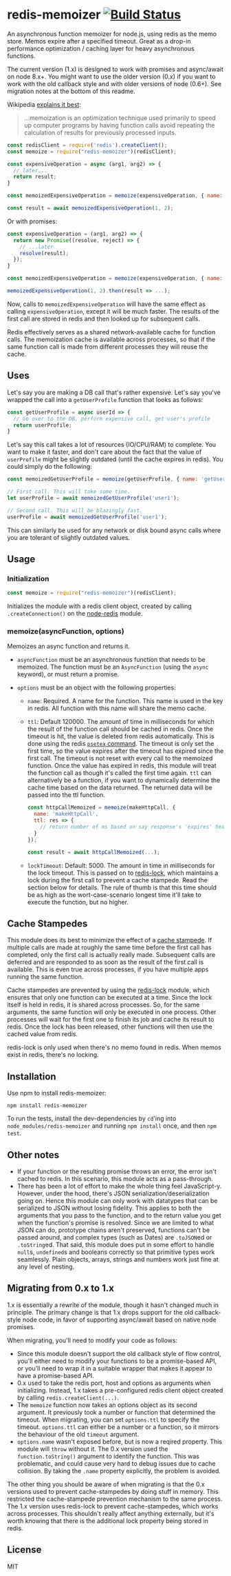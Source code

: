 redis-memoizer [![Build Status](https://travis-ci.org/errorception/redis-memoizer.svg?branch=master)](https://travis-ci.org/errorception/redis-memoizer)
===

An asynchronous function memoizer for node.js, using redis as the memo store. Memos expire after a specified timeout. Great as a drop-in performance optimization / caching layer for heavy asynchronous functions.

The current version (1.x) is designed to work with promises and async/await on node 8.x+. You might want to use the older version (0.x) if you want to work with the old callback style and with older versions of node (0.6+). See migration notes at the bottom of this readme.

Wikipedia [explains it best](http://en.wikipedia.org/wiki/Memoization):
> ...memoization is an optimization technique used primarily to speed up computer programs by having function calls avoid repeating the calculation of results for previously processed inputs.

```javascript
const redisClient = require('redis').createClient();
const memoize = require("redis-memoizer")(redisClient);

const expensiveOperation = async (arg1, arg2) => {
  // later...
  return result;
}

const memoizedExpensiveOperation = memoize(expensiveOperation, { name: 'expensiveOperation' });

const result = await memoizedExpensiveOperation(1, 2);
```

Or with promises:
```javascript
const expensiveOperation = (arg1, arg2) => {
  return new Promise((resolve, reject) => {
    // ...later
    resolve(result);
  });
}

const memoizedExpensiveOperation = memoize(expensiveOperation, { name: 'expensiveOperation' });

memoizedExpensiveOperation(1, 2).then(result => ...);

```

Now, calls to `memoizedExpensiveOperation` will have the same effect as calling `expensiveOperation`, except it will be much faster. The results of the first call are stored in redis and then looked up for subsequent calls.

Redis effectively serves as a shared network-available cache for function calls. The memoization cache is available across processes, so that if the same function call is made from different processes they will reuse the cache.

## Uses

Let's say you are making a DB call that's rather expensive. Let's say you've wrapped the call into a `getUserProfile` function that looks as follows:

```javascript
const getUserProfile = async userId => {
  // Go over to the DB, perform expensive call, get user's profile
  return userProfile;
}
```

Let's say this call takes a lot of resources (IO/CPU/RAM) to complete. You want to make it faster, and don't care about the fact that the value of `userProfile` might be slightly outdated (until the cache expires in redis). You could simply do the following:

```javascript
const memoizedGetUserProfile = memoize(getUserProfile, { name: 'getUserProfile' });

// First call. This will take some time.
let userProfile = await memoizedGetUserProfile('user1');

// Second call. This will be blazingly fast.
userProfile = await memoizedGetUserProfile('user1');
```

This can similarly be used for any network or disk bound async calls where you are tolerant of slightly outdated values.

## Usage

### Initialization
```javascript
const memoize = require("redis-memoizer")(redisClient);
```

Initializes the module with a redis client object, created by calling `.createConnection()` on the [node-redis](https://github.com/mranney/node_redis#rediscreateclientport-host-options) module.

### memoize(asyncFunction, options)

Memoizes an async function and returns it.

* `asyncFunction` must be an asynchronous function that needs to be memoized. The function must be an `AsyncFunction` (using the `async` keyword), or must return a promise.

* `options` must be an object with the following properties:
  * `name`: Required. A name for the function. This name is used in the key in redis. All function with this name will share the memo cache.
  * `ttl`: Default 120000. The amount of time in milliseconds for which the result of the function call should be cached in redis. Once the timeout is hit, the value is deleted from redis automatically. This is done using the redis [`psetex` command](http://redis.io/commands/psetex). The timeout is only set the first time, so the value expires after the timeout has expired since the first call. The timeout is not reset with every call to the memoized function. Once the value has expired in redis, this module will treat the function call as though it's called the first time again. `ttl` can alternatively be a function, if you want to dynamically determine the cache time based on the data returned. The returned data will be passed into the ttl function.

    ```javascript
    const httpCallMemoized = memoize(makeHttpCall, {
      name: 'makeHttpCall',
      ttl: res => {
        // return number of ms based on say response's 'expires' header
      }
    });

    const result = await httpCallMemoized(...);
    ```
  * `lockTimeout`: Default: 5000. The amount in time in milliseconds for the lock timeout. This is passed on to [redis-lock](https://github.com/errorception/redis-lock), which maintains a lock during the first call to prevent a cache stampede. Read the section below for details. The rule of thumb is that this time should be as high as the wort-case-scenario longest time it'll take to execute the function, but no higher.

## Cache Stampedes

This module does its best to minimize the effect of a [cache stampede](http://en.wikipedia.org/wiki/Cache_stampede). If multiple calls are made at roughly the same time before the first call has completed, only the first call is actually really made. Subsequent calls are deferred and are responded to as soon as the result of the first call is available. This is even true across processes, if you have multiple apps running the same function.

Cache stampedes are prevented by using the [redis-lock](https://github.com/errorception/redis-lock) module, which ensures that only one function can be executed at a time. Since the lock itself is held in redis, it is shared across processes. So, for the same arguments, the same function will only be executed in one process. Other processes will wait for the first one to finish its job and cache its result to redis. Once the lock has been released, other functions will then use the cached value from redis.

redis-lock is only used when there's no memo found in redis. When memos exist in redis, there's no locking.

## Installation

Use npm to install redis-memoizer:
```
npm install redis-memoizer
```

To run the tests, install the dev-dependencies by `cd`'ing into `node_modules/redis-memoizer` and running `npm install` once, and then `npm test`.

## Other notes

* If your function or the resulting promise throws an error, the error isn't cached to redis. In this scenario, this module acts as a pass-through.
* There has been a lot of effort to make the whole thing feel JavaScript-y. However, under the hood, there's JSON serialization/deserialization going on. Hence this module can only work with datatypes that can be serialized to JSON without losing fidelity. This applies to both the arguments that you pass to the function, and to the return value you get when the function's promise is resolved. Since we are limited to what JSON can do, prototype chains aren't preserved, functions can't be passed around, and complex types (such as Dates) are `.toJSON`ed or `.toString`ed. That said, this module does put in some effort to handle `null`s, `undefined`s and booleans correctly so that primitive types work seamlessly. Plain objects, arrays, strings and numbers work just fine at any level of nesting.

## Migrating from 0.x to 1.x

1.x is essentially a rewrite of the module, though it hasn't changed much in principle. The primary change is that 1.x drops support for the old callback-style node code, in favor of supporting async/await based on native node promises.

When migrating, you'll need to modify your code as follows:
* Since this module doesn't support the old callback style of flow control, you'll either need to modify your functions to be a promise-based API, or you'll need to wrap it in a suitable wrapper that makes it appear to have a promise-based API.
* 0.x used to take the redis port, host and options as arguments when initializing. Instead, 1.x takes a pre-configured redis client object created by calling `redis.createClient(...)`.
* The `memoize` function now takes an options object as its second argument. It previously took a number or function that determined the timeout. When migrating, you can set `options.ttl` to specify the timeout. `options.ttl` can either be a number or a function, so it mirrors the behaviour of the old `timeout` argument.
* `options.name` wasn't exposed before, but is now a reqired property. This module will `throw` without it. The 0.x version used the `function.toString()` argument to identify the function. This was problematic, and could cause very hard to debug issues due to cache collision. By taking the `.name` property explicitly, the problem is avoided.

The other thing you should be aware of when migrating is that the 0.x versions used to prevent cache-stampedes by doing stuff in memory. This restricted the cache-stampede prevention mechanism to the same process. The 1.x version uses redis-lock to prevent cache-stampedes, which works across processes. This shouldn't really affect anything externally, but it's worth knowing that there is the additional lock property being stored in redis.

## License

MIT